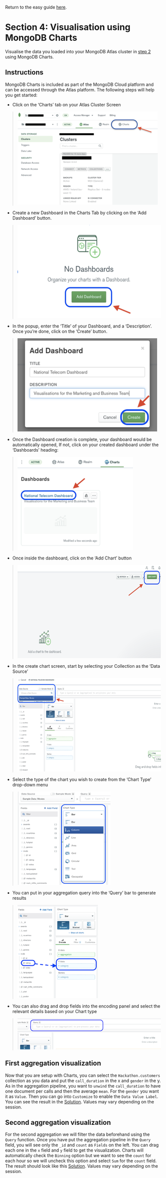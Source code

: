 Return to the easy guide [here](..).
# Section 4: Visualisation using MongoDB Charts
Visualise the data you loaded into your MongoDB Atlas cluster in [step 2](../data-migration) using MongoDB Charts.

## Instructions
MongoDB Charts is included as part of the MongoDB Cloud platform and can be accessed through the Atlas platform. The following steps will help you get started:

* Click on the ‘Charts’ tab on your Atlas Cluster Screen
> <img src="./images/charts-1.png" height="300">

* Create a new Dashboard in the Charts Tab by clicking on the ‘Add Dashboard’ button. 
> <img src="./images/charts-2.png" height="300">

* In the popup, enter the ‘Title’ of your Dashboard, and a ‘Description’. Once you’re done, click on the ‘Create’ button.
> <img src="./images/charts-3.png" height="300">

* Once the Dashboard creation is complete, your dashboard would be automatically opened, If not, click on your created dashboard under the ‘Dashboards’ heading:
> <img src="./images/charts-4.png" height="300">

* Once inside the dashboard, click on the ‘Add Chart’ button 
> <img src="./images/charts-5.png" height="300">

* In the create chart screen, start by selecting your Collection as the ‘Data Source’
> <img src="./images/charts-6.png" height="300">

* Select the type of the chart you wish to create from the ‘Chart Type’ drop-down menu
> <img src="./images/charts-7.png" height="300">

* You can put in your aggregation query into the ‘Query’ bar to generate results 
> <img src="./images/charts-8.png" height="300">

* You can also drag and drop fields into the encoding panel and select the relevant details based on your Chart type
> <img src="./images/charts-9.png" height="100">

## First aggregation visualization

Now that you are setup with Charts, you can select the ```Hackathon.customers``` collection as you data and put the ```call_duration``` in the x and ```gender``` in the y.
As in the aggregation pipeline, you want to ```unwind``` the ```call_duration``` to have one document per calls and then the average ```mean```.
For the ```gender``` you want it as ```Value```.
Then you can go into ```Customize``` to enable the ```Data Value Label```.
You can see the result in the [Solution](https://github.com/mcinteerj/rdbms-mdb-migration-workshop/blob/main/guides/solutions/Aggregation1Charts.png).
Values may vary depending on the session.

## Second aggregation visualization

For the second aggregation we will filter the data beforehand using the ```Query``` function.
Once you have put the aggregation pipeline in the ```Query``` field, you will see only the ```_id``` and ```count``` as ```Fields``` on the left.
You can drag each one in the ```x``` field and ```y``` field to get the visualization.
Charts will automatically check the ```Binning``` option but we want to see the ```count``` for each hour so we will uncheck this option and select ```Sum``` for the ```count``` field.
The result should look like this [Solution](https://github.com/mcinteerj/rdbms-mdb-migration-workshop/blob/main/guides/solutions/Aggregation2Chart.png).
Values may vary depending on the session.

